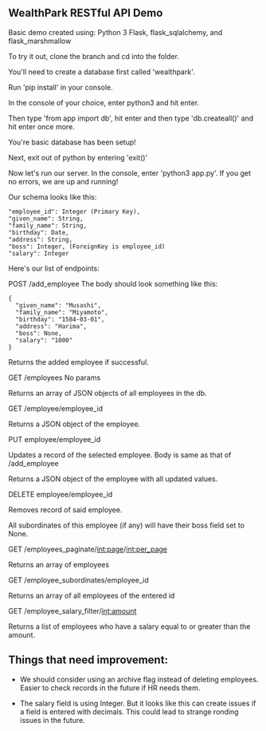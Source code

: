 WealthPark RESTful API Demo
------------------------------------------

Basic demo created using:
Python 3
Flask, flask_sqlalchemy, and flask_marshmallow

To try it out, clone the branch and cd into the folder.

You'll need to create a database first called 'wealthpark'. 

Run 'pip install' in your console.

In the console of your choice, enter python3 and hit enter.

Then type 'from app import db', hit enter and then type 'db.createall()' and hit enter once more.

You're basic database has been setup!

Next, exit out of python by entering 'exit()'

Now let's run our server. In the console, enter 'python3 app.py'. If you get no errors, we are up and running!

Our schema looks like this:
```
"employee_id": Integer (Primary Key),
"given_name": String,
"family_name": String,
"birthday": Date,
"address": String,
"boss": Integer, (ForeignKey is employee_id)
"salary": Integer
```

Here's our list of endpoints:

POST /add_employee
The body should look something like this:
```
{
  "given_name": "Musashi",
  "family_name": "Miyamoto",
  "birthday": "1584-03-01",
  "address": "Harima",
  "boss": None,
  "salary": "1000"
}
```


Returns the added employee if successful.

GET /employees
No params

Returns an array of JSON objects of all employees in the db.
 
GET /employee/employee_id

Returns a JSON object of the employee.

PUT employee/employee_id

Updates a record of the selected employee. Body is same as that of /add_employee

Returns a JSON object of the employee with all updated values.

DELETE employee/employee_id

Removes record of said employee.

All subordinates of this employee (if any) will have their boss field set to None.

GET /employees_paginate/<int:page>/<int:per_page>

Returns an array of employees

GET /employee_subordinates/employee_id

Returns an array of all employees of the entered id

GET /employee_salary_filter/<int:amount>

Returns a list of employees who have a salary equal to or greater than the amount.

Things that need improvement:
-----------------------------
- We should consider using an archive flag instead of deleting employees. Easier to check records in the future if HR needs them.

- The salary field is using Integer. But it looks like this can create issues if a field is entered with decimals. This could lead to strange ronding issues in the future.